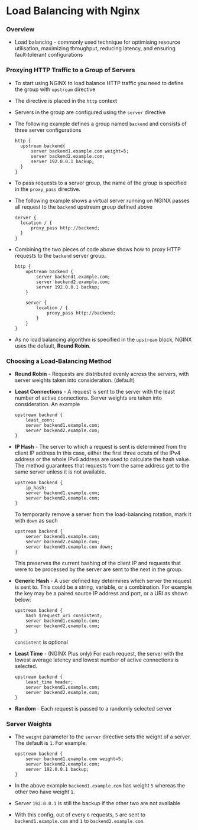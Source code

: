 # Load Balancing with Nginx

### Overview

- Load balancing - commonly used technique for optimising resource utilisation, maximizing throughput, reducing latency, and ensuring fault‑tolerant configurations

### Proxying HTTP Traffic to a Group of Servers

- To start using NGINX to load balance HTTP traffic you need to define the group with `upstream` directive

- The directive is placed in the `http` context

- Servers in the group are configured using the `server` directive

- The following example defines a group named `backend` and consists of three server configurations

  ```jinja2
  http {
  	upstream backend{
  		server backend1.example.com weight=5;
  		server backend2.example.com;
  		server 192.0.0.1 backup;
  	}
  }
  ```

- To pass requests to a server group, the name of the group is specified in the `proxy_pass` directive.

- The following example shows a virtual server running on NGINX passes all request to the `backend` upstream group defined above

  ```jinja2
  server {
  	location / {
  		proxy_pass http://backend;
  	}
  }
  ```

- Combining the two pieces of code above shows how to proxy HTTP requests to the `backend` server group.

  ```jinja2
  http {
      upstream backend {
          server backend1.example.com;
          server backend2.example.com;
          server 192.0.0.1 backup;
      }
      
      server {
          location / {
              proxy_pass http://backend;
          }
      }
  }
  ```

- As no load balancing algorithm is specified in the `upstream` block, NGINX uses the default, **Round Robin**.

### Choosing a Load-Balancing Method

- **Round Robin** - Requests are distributed evenly across the servers, with server weights taken into consideration. (default)

- **Least Connections** - A request is sent to the server with the least number of active connections. Server weights are taken into consideration. An example

  ```jinja2
  upstream backend {
      least_conn;
      server backend1.example.com;
      server backend2.example.com;
  }
  ```

- **IP Hash** - The server to which a request is sent is determined from the client IP address In this case, either the first three octets of the IPv4 address or the whole IPv6 address are used to calculate the hash value. The method guarantees that requests from the same address get to the same server unless it is not available.

  ```jinja2
  upstream backend {
      ip_hash;
      server backend1.example.com;
      server backend2.example.com;
  }
  ```

  To temporarily remove a server from the load-balancing rotation, mark it with `down` as such

  ```jinja2
  upstream backend {
      server backend1.example.com;
      server backend2.example.com;
      server backend3.example.com down;
  }
  ```

  This preserves the current hashing of the client IP and requests that were to be processed by the server are sent to the next in the group.

- **Generic Hash** - A user defined key determines which server the request is sent to. This could be a string, variable, or a combination. For example the key may be a paired source IP address and port, or a URI as shown below:

  ```jinja2
  upstream backend {
      hash $request_uri consistent;
      server backend1.example.com;
      server backend2.example.com;
  }
  ```

  `consistent` is optional

- **Least Time** - (NGINX Plus only) For each request, the server with the lowest average latency and lowest number of active connections is selected.

  ```jinja2
  upstream backend {
      least_time header;
      server backend1.example.com;
      server backend2.example.com;
  }
  ```

- **Random** - Each request is passed to a randomly selected server

### Server Weights

- The `weight` parameter to the `server` directive sets the weight of a server. The default is `1`. For example:

  ```jinja2
  upstream backend {
      server backend1.example.com weight=5;
      server backend2.example.com;
      server 192.0.0.1 backup;
  }
  ```

- In the above example `backend1.example.com` has weight `5` whereas the other two have weight `1`. 
- Server `192.0.0.1` is still the backup if the other two are not available
- With this config, out of every `6` requests, `5` are sent to `backend1.example.com` and `1` to `backend2.example.com`.

